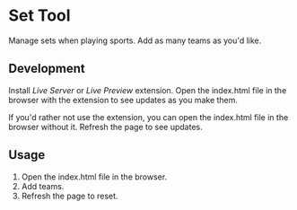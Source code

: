 # Set Tool

Manage sets when playing sports. Add as many teams as you'd like.

## Development

Install *Live Server* or *Live Preview* extension. Open the index.html file in the browser with the extension to see updates as you make them.

If you'd rather not use the extension, you can open the index.html file in the browser without it. Refresh the page to see updates.

## Usage

1. Open the index.html file in the browser.
2. Add teams.
3. Refresh the page to reset.
